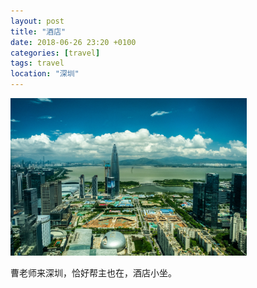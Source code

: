 ```yaml
---
layout: post
title: "酒店"
date: 2018-06-26 23:20 +0100
categories: [travel]
tags: travel
location: "深圳"
---
```


<img src="/img/2018/20180626-DSCF8090.jpg" alt="酒店" style="width: 75%; height: 75%"/>

曹老师来深圳，恰好帮主也在，酒店小坐。
